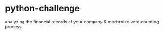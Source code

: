 # python-challenge
analyzing the financial records of your company &amp; modernize vote-counting process
